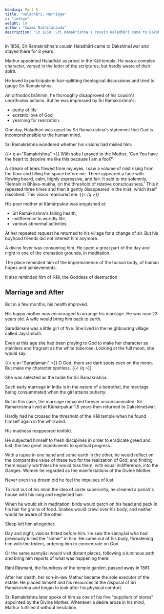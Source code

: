 ```yaml
---
heading: Part 5
title: "Haladhāri; Marriage"
c: "indigo"
weight: 10
author: "Swāmi Nikhilānanda"
description: "In 1858, Sri Ramakrishna's cousin Haladhāri came to Dakshineśwar and stayed there for 8 years"
---
```



In 1858, Sri Ramakrishna's cousin Haladhāri came to Dakshineśwar and stayed there for 8 years.

<!-- On account of Sri Ramakrishna's indifferent health,  -->

Mathur appointed Haladhāri as priest in the Kāli temple. He was a complex character, versed in the letter of the scriptures, but hardly aware of their spirit.

He loved to participate in hair-splitting theological discussions and tried to gauge Sri Ramakrishna.

 <!-- and, by the measure of his own erudition, he proceeded to .  -->

An orthodox brāhmin, he thoroughly disapproved of his cousin's unorthodox actions. But he was impressed by Sri Ramakrishna's:
- purity of life
- ecstatic love of God
- yearning for realization.

One day, Haladhāri was upset by Sri Ramakrishna's statement that God is incomprehensible to the human mind. 

Sri Ramakrishna wondered whether his visions had misled him: 

{{< q a="Ramakrishna" >}}
With sobs I prayed to the Mother, 'Can You have the heart to deceive me like this because I am a fool?'

A stream of tears flowed from my eyes. I saw a volume of mist rising from the floor and filling the space before me. There appeared a face with flowing beard, calm, highly expressive, and fair. It said to me solemnly, 'Remain in Bhāva-mukha, on the threshold of relative consciousness.' This it repeated three times and then it gently disappeared in the mist, which itself dissolved. This vision reassured me.
{{< /q >}}


His poor mother at Kāmārpukur was anguished at:
- Sri Ramakrishna's failing health,
- indifference to worldly life,
- various abnormal activities

At her repeated request he returned to his village for a change of air. But his boyhood friends did not interest him anymore. 

A divine fever was consuming him. He spent a great part of the day and night in one of the cremation grounds, in meditation. 

The place reminded him of the impermanence of the human body, of human
hopes and achievements. 

It also reminded him of Kāli, the Goddess of destruction.


## Marriage and After 

But in a few months, his health improved. 

His happy mother was encouraged to arrange his marriage. He was now 23 years old. A wife
would bring him back to earth. 

<!-- And she was delighted when her son welcomed her
suggestion. Perhaps he saw in it the finger of God. -->

Saradāmani was a little girl of five. She lived in the neighbouring village called Jayrāmbāti. 

Even at this age she had been praying to God to make her character as stainless and fragrant as the white tuberose. Looking at the full moon, she would say: 

{{< q a="Saradamani" >}}
O God, there are dark spots even on the moon. But make my character spotless.
{{< /q >}}


She was selected as the bride for Sri Ramakrishna.

Such early marriage in India is in the nature of a betrothal, the marriage being consummated when the girl attains puberty.

But in this case, the marriage remained forever unconsummated. Sri Ramakrishna lived at Kāmārpukur 1.5 years then returned to Dakshineśwar.

Hardly had he crossed the threshold of the Kāli temple when he found himself again in the whirlwind. 

His madness reappeared tenfold.

 <!-- The same meditation and prayer, the same ecstatic moods, the same burning sensation, the same weeping, the same sleeplessness, the same indifference to the body and the outside world, the same divine delirium.  -->

He subjected himself to fresh disciplines in order to eradicate greed and lust, the two great impediments to spiritual progress. 

With a rupee in one hand and some earth in the other, he would reflect on the comparative value of these two for the realization of God, and finding them equally worthless he would toss them, with equal indifference, into the Ganges. Women he regarded as the manifestations of the Divine Mother.

Never even in a dream did he feel the impulses of lust.

To root out of his mind the idea of caste superiority, he cleaned a pariah's house with his long and neglected hair. 

When he would sit in meditation, birds would perch on his head and peck in his hair for grains of food. Snakes would crawl over his body, and neither would he aware of the other.

Sleep left him altogether. 

Day and night, visions flitted before him. He saw the sannyāsi who had previously killed the "sinner" in him. He came out of his body, threatening him with the trident, ordering him to concentrate on God. 

Or the same sannyāsi would visit distant places, following a luminous path, and bring him reports of what was happening there. 

<!-- Sri Ramakrishna used to say later that in the case of an advanced devotee, the mind itself becomes the guru, living and moving like an embodied being. -->

Rāni Rāsmani, the foundress of the temple garden, passed away in 1861. 

After her death, her son-in-law Mathur became the sole executor of the estate. He placed himself and his resources at the disposal of Sri Ramakrishna and began to look after his physical comfort.

Sri Ramakrishna later spoke of him as one of his five "suppliers of stores" appointed by the Divine Mother. Whenever a desire arose in his mind, Mathur fulfilled it without hesitation.

